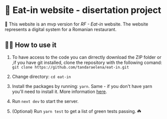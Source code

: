 # :scroll: Eat-in website - disertation project 

:hibiscus: This website is an mvp version for _RF - Eat-in_ website. The website represents a digital system for a Romanian restaurant.

## :student: How to use it

1. To have access to the code you can dirrectly download the ZIP folder or ,if you have git installed, clone the repository with the following comand:
```git clone https://github.com/tandaraelena/eat-in.git```

2. Change directory:
```cd eat-in```

3. Install the packages by running:
```yarn```. Same - if you don't have yarn you'll need to install it.  More information [here](https://classic.yarnpkg.com/lang/en/docs/install/#mac-stable).

4. Run `next dev` to start the server.

5. (Optional) Run `yarn test` to get a list of green tests passing. :shamrock:
